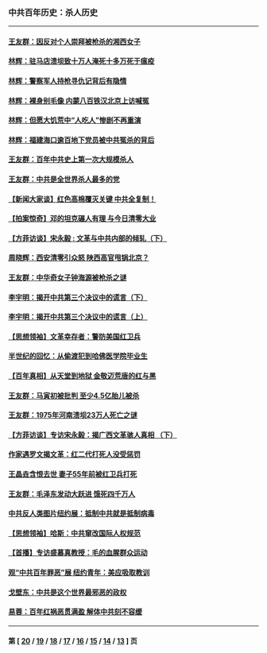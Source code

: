### 中共百年历史：杀人历史
---
#### [王友群：因反对个人崇拜被枪杀的湘西女子](../../pages/nf1176106/n14048288.md?09100430) 
#### [林辉：驻马店溃坝致十万人淹死十多万死于瘟疫](../../pages/nf1176106/n14048231.md?09100430) 
#### [林辉：警察军人持枪寻仇记背后有隐情](../../pages/nf1176106/n14029745.md?09100430) 
#### [林辉：裸身别毛像 内蒙八百铁汉北京上访喊冤](../../pages/nf1176106/n14026693.md?09100430) 
#### [林辉：但愿大饥荒中“人吃人”惨剧不再重演](../../pages/nf1176106/n14020531.md?09100430) 
#### [林辉：福建海口逾百地下党员被中共冤杀的背后](../../pages/nf1176106/n13878946.md?09100430) 
#### [王友群：百年中共史上第一次大规模杀人](../../pages/nf1176106/n13863785.md?09100430) 
#### [王友群：中共是全世界杀人最多的党](../../pages/nf1176106/n13860689.md?09100430) 
#### [【新闻大家谈】红色高棉覆灭关键 中共全复制！](../../pages/nf1176106/n13850222.md?09100430) 
#### [【拍案惊奇】邓的坦克碾人有理 与今日清零大业](../../pages/nf1176106/n13729574.md?09100430) 
#### [【方菲访谈】宋永毅 : 文革与中共内部的倾轧（下）](../../pages/nf1176106/n13486836.md?09100430) 
#### [周晓辉：西安清零引众怒 陕西高官甩锅北京？](../../pages/nf1176106/n13484627.md?09100430) 
#### [王友群：中华奇女子钟海源被枪杀之谜](../../pages/nf1176106/n13430555.md?09100430) 
#### [李宇明：揭开中共第三个决议中的谎言（下）](../../pages/nf1176106/n13389389.md?09100430) 
#### [李宇明：揭开中共第三个决议中的谎言（上）](../../pages/nf1176106/n13388697.md?09100430) 
#### [【思想领袖】文革幸存者：警防美国红卫兵](../../pages/nf1176106/n13339289.md?09100430) 
#### [半世纪的回忆：从偷渡犯到哈佛医学院毕业生](../../pages/nf1176106/n13345328.md?09100430) 
#### [【百年真相】从天堂到地狱 金敬迈荒唐的红与黑](../../pages/nf1176106/n13336995.md?09100430) 
#### [王友群：马寅初被批判 至少4.5亿胎儿被杀](../../pages/nf1176106/n13260313.md?09100430) 
#### [王友群：1975年河南溃坝23万人死亡之谜](../../pages/nf1176106/n13231576.md?09100430) 
#### [【方菲访谈】专访宋永毅：揭广西文革骇人真相 （下）](../../pages/nf1176106/n13209074.md?09100430) 
#### [作家遇罗文揭文革：红二代打死人没受惩罚](../../pages/nf1176106/n13205254.md?09100430) 
#### [王晶垚含恨去世 妻子55年前被红卫兵打死](../../pages/nf1176106/n13203590.md?09100430) 
#### [王友群：毛泽东发动大跃进 饿死四千万人](../../pages/nf1176106/n13177158.md?09100430) 
#### [中共反人类图片纽约展：抵制中共就是抵制病毒](../../pages/nf1176106/n13115371.md?09100430) 
#### [【思想领袖】哈斯：中共窜改国际人权规范](../../pages/nf1176106/n13053647.md?09100430) 
#### [【首播】专访盛慕真教授：毛的血腥群众运动](../../pages/nf1176106/n13091782.md?09100430) 
#### [观“中共百年罪恶”展 纽约青年：美应吸取教训](../../pages/nf1176106/n13085246.md?09100430) 
#### [戈壁东：中共是这个世界最邪恶的政权](../../pages/nf1176106/n13085641.md?09100430) 
#### [易蓉：百年红祸恶贯满盈 解体中共刻不容缓](../../pages/nf1176106/n13084455.md?09100430) 

---
#### 第 [ [20](./20.md?09100430) / [19](./19.md?09100430) / [18](./18.md?09100430) / [17](./17.md?09100430) / [16](./16.md?09100430) / [15](./15.md?09100430) / [14](./14.md?09100430) / [13](./13.md?09100430) ] 页

